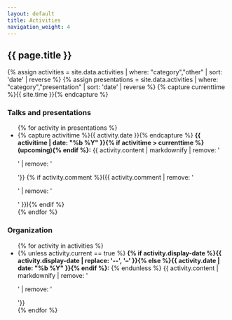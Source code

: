 ```yaml
---
layout: default
title: Activities
navigation_weight: 4
---
```


## {{ page.title }}

{% assign activities = site.data.activities | where: "category","other" | sort: 'date' | reverse %}
{% assign presentations = site.data.activities | where: "category","presentation" | sort: 'date' | reverse %}
{% capture currenttime %}{{ site.time }}{% endcapture %}

### Talks and presentations
<ul>
{% for activity in presentations %}
<li>
{% capture activitime %}{{ activity.date }}{% endcapture %}
<strong>{{ activitime | date: "%b %Y" }}{% if activitime > currenttime %} (upcoming){% endif %}:</strong>
{{ activity.content | markdownify | remove: '<p>' | remove: '</p>'}}
{% if activity.comment %}({{ activity.comment | remove: '<p>' | remove: '</p>' }}){% endif %}
</li>
{% endfor %}
</ul>

### Organization
<ul>
{% for activity in activities %}
<li>
{% unless activity.current == true %}
<strong>{% if activity.display-date %}{{ activity.display-date | replace: '--', '&ndash;' }}{% else %}{{ activity.date | date: "%b %Y" }}{% endif %}:</strong>
{% endunless %}
{{ activity.content | markdownify | remove: '<p>' | remove: '</p>'}}
</li>
{% endfor %}
</ul>

